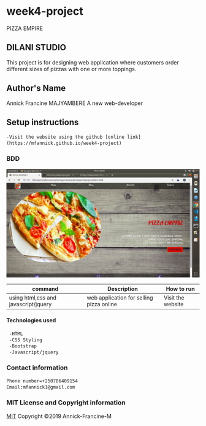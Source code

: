 # week4-project
 PIZZA EMPIRE
## DILANI STUDIO
 This project is for designing web application where customers order different sizes of pizzas with one or more toppings. 
 ## Author's Name
 Annick Francine MAJYAMBERE 
 A new web-developer
  ## Setup instructions
  
    -Visit the website using the github [online link](https://mfannick.github.io/week4-project)


  ### BDD
  <img src="images/pizzaempire.png">



  | command | Description | How to run |
  | --- | --- |-----|
  | using html,css and javascript/jquery  | web application for selling pizza online | Visit the website 
  
   
   
   #### Technologies used

     -HTML
     -CSS Styling
     -Bootstrap
     -Javascript/jquery
   
   ### Contact information
    
    Phone number=+250786409154
    Email:mfannick1@gmail.com

  ### MIT License and Copyright information
   
  [MIT](https://choosealicense.com/licenses/mit/)
  Copyright &copy;2019 Annick-Francine-M
  

